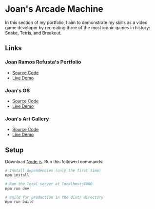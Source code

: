 # Joan's Arcade Machine

In this section of my portfolio, I aim to demonstrate my skills as a video game developer by recreating three of the most iconic games in history: Snake, Tetris, and Breakout.

## Links

### Joan Ramos Refusta's Portfolio
- [Source Code](https://github.com/jrefusta/joan-portfolio)
- [Live Demo](https://joanramosrefusta.com/)

### Joan's OS
- [Source Code](https://github.com/jrefusta/joan-os)
- [Live Demo](https://joan-os.vercel.app/)

### Joan's Art Gallery
- [Source Code](https://github.com/jrefusta/joan-art-gallery)
- [Live Demo](https://joan-art-gallery.vercel.app/)

## Setup

Download [Node.js](https://nodejs.org/en/download/).
Run this followed commands:

``` bash
# Install dependencies (only the first time)
npm install

# Run the local server at localhost:8080
npm run dev

# Build for production in the dist/ directory
npm run build
```
